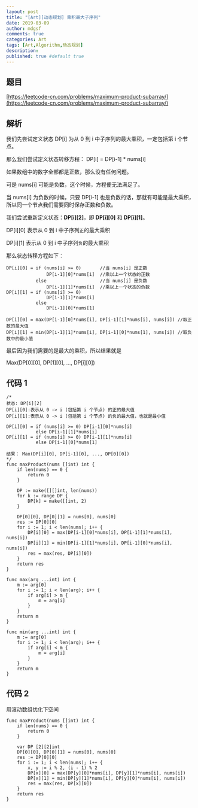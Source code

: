 ```yaml
---
layout: post
title: "[Art][动态规划] 乘积最大子序列"
date: 2019-03-09
author: mdgsf
comments: true
categories: Art
tags: [Art,Algorithm,动态规划]
description:
published: true #default true
---
```


## 题目

[https://leetcode-cn.com/problems/maximum-product-subarray/](https://leetcode-cn.com/problems/maximum-product-subarray/)

## 解析

我们先尝试定义状态 DP[i] 为从 0 到 i 中子序列的最大乘积，一定包括第 i 个节点。

那么我们尝试定义状态转移方程： DP[i] = DP[i-1] * nums[i]

如果数组中的数字全部都是正数，那么没有任何问题。

可是 nums[i] 可能是负数，这个时候，方程便无法满足了。

当 nums[i] 为负数的时候，只要 DP[i-1] 也是负数的话，那就有可能是最大乘积，所以同一个节点我们需要同时保存正数和负数。

我们尝试重新定义状态：**DP[i][2]**，即 **DP[i][0]** 和 **DP[i][1]**。

DP[i][0] 表示从 0 到 i 中子序列`正`的最大乘积

DP[i][1] 表示从 0 到 i 中子序列`负`的最大乘积

那么状态转移方程如下：

```
DP[i][0] = if (nums[i] >= 0)       //当 nums[i] 是正数
               DP[i-1][0]*nums[i]  //乘以上一个状态的正数
           else                    //当 nums[i] 是负数
               DP[i-1][1]*nums[i]  //乘以上一个状态的负数
DP[i][1] = if (nums[i] >= 0) 
               DP[i-1][1]*nums[i]
           else 
               DP[i-1][0]*nums[1]
```

```
DP[i][0] = max(DP[i-1][0]*nums[i], DP[i-1][1]*nums[i], nums[i]) //取正数的最大值
DP[i][1] = min(DP[i-1][1]*nums[i], DP[i-1][0]*nums[1], nums[i]) //取负数中的最小值
```

最后因为我们需要的是最大的乘积，所以结果就是

Max(DP[0][0], DP[1][0], ..., DP[i][0])

## 代码 1

```golang
/*
状态: DP[i][2]
DP[i][0]:表示从 0 -> i (包括第 i 个节点) 的正的最大值
DP[i][1]:表示从 0 -> i (包括第 i 个节点) 的负的最大值，也就是最小值

DP[i][0] = if (nums[i] >= 0) DP[i-1][0]*nums[i]
           else DP[i-1][1]*nums[i]
DP[i][1] = if (nums[i] >= 0) DP[i-1][1]*nums[i]
           else DP[i-1][0]*nums[1]

结果： Max(DP[i][0], DP[i-1][0], ..., DP[0][0])
*/
func maxProduct(nums []int) int {
    if len(nums) == 0 {
        return 0
    }
    
    DP := make([][]int, len(nums))
    for k := range DP {
        DP[k] = make([]int, 2)
    }
    
    DP[0][0], DP[0][1] = nums[0], nums[0]
    res := DP[0][0]
    for i := 1; i < len(nums); i++ {
        DP[i][0] = max(DP[i-1][0]*nums[i], DP[i-1][1]*nums[i], nums[i])
        DP[i][1] = min(DP[i-1][1]*nums[i], DP[i-1][0]*nums[i], nums[i])
        res = max(res, DP[i][0])
    }
    return res
}

func max(arg ...int) int {
    m := arg[0]
    for i := 1; i < len(arg); i++ {
        if arg[i] > m {
            m = arg[i]
        }
    }
    return m
}

func min(arg ...int) int {
    m := arg[0]
    for i := 1; i < len(arg); i++ {
        if arg[i] < m {
            m = arg[i]
        }
    }
    return m
}
```

## 代码 2

用滚动数组优化下空间

```golang
func maxProduct(nums []int) int {
    if len(nums) == 0 {
        return 0
    }
    
    var DP [2][2]int
    DP[0][0], DP[0][1] = nums[0], nums[0]
    res := DP[0][0]
    for i := 1; i < len(nums); i++ {
        x, y := i % 2, (i - 1) % 2
        DP[x][0] = max(DP[y][0]*nums[i], DP[y][1]*nums[i], nums[i])
        DP[x][1] = min(DP[y][1]*nums[i], DP[y][0]*nums[i], nums[i])
        res = max(res, DP[x][0])
    }
    return res
}
```